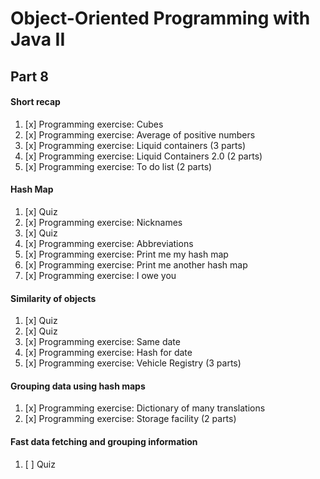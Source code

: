 # Object-Oriented Programming with Java II

## Part 8

#### Short recap

1. [x] Programming exercise: Cubes
2. [x] Programming exercise: Average of positive numbers
3. [x] Programming exercise: Liquid containers (3 parts)
4. [x] Programming exercise: Liquid Containers 2.0 (2 parts)
5. [x] Programming exercise: To do list (2 parts)

#### Hash Map

1. [x] Quiz
2. [x] Programming exercise: Nicknames
3. [x] Quiz
4. [x] Programming exercise: Abbreviations
5. [x] Programming exercise: Print me my hash map
6. [x] Programming exercise: Print me another hash map
7. [x] Programming exercise: I owe you

#### Similarity of objects

1. [x] Quiz
2. [x] Quiz
3. [x] Programming exercise: Same date
4. [x] Programming exercise: Hash for date
5. [x] Programming exercise: Vehicle Registry (3 parts)

#### Grouping data using hash maps

1. [x] Programming exercise: Dictionary of many translations
2. [x] Programming exercise: Storage facility (2 parts)

#### Fast data fetching and grouping information

1. [ ] Quiz
